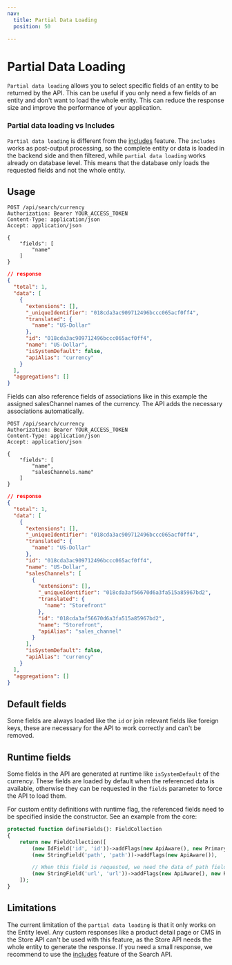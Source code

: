 ```yaml
---
nav:
  title: Partial Data Loading
  position: 50

---
```


# Partial Data Loading

`Partial data loading` allows you to select specific fields of an entity to be returned by the API. This can be useful if you only need a few fields of an entity and don't want to load the whole entity. This can reduce the response size and improve the performance of your application.

### Partial data loading vs Includes

`Partial data loading` is different from the [includes](./search-criteria.md#includes-apialias) feature. The `includes` works as post-output processing, so the complete entity or data is loaded in the backend side and then filtered, while `partial data loading` works already on database level. This means that the database only loads the requested fields and not the whole entity.

## Usage

```http
POST /api/search/currency
Authorization: Bearer YOUR_ACCESS_TOKEN
Content-Type: application/json
Accept: application/json

{
    "fields": [
        "name"
    ]
}
```

```json
// response
{
  "total": 1,
  "data": [
    {
      "extensions": [],
      "_uniqueIdentifier": "018cda3ac909712496bccc065acf0ff4",
      "translated": {
        "name": "US-Dollar"
      },
      "id": "018cda3ac909712496bccc065acf0ff4",
      "name": "US-Dollar",
      "isSystemDefault": false,
      "apiAlias": "currency"
    }
  ],
  "aggregations": []
}
```

Fields can also reference fields of associations like in this example the assigned salesChannel names of the currency. The API adds the necessary associations automatically.

```http
POST /api/search/currency
Authorization: Bearer YOUR_ACCESS_TOKEN
Content-Type: application/json
Accept: application/json

{
    "fields": [
        "name",
        "salesChannels.name"
    ]
}
```

```json
// response
{
  "total": 1,
  "data": [
    {
      "extensions": [],
      "_uniqueIdentifier": "018cda3ac909712496bccc065acf0ff4",
      "translated": {
        "name": "US-Dollar"
      },
      "id": "018cda3ac909712496bccc065acf0ff4",
      "name": "US-Dollar",
      "salesChannels": [
        {
          "extensions": [],
          "_uniqueIdentifier": "018cda3af56670d6a3fa515a85967bd2",
          "translated": {
            "name": "Storefront"
          },
          "id": "018cda3af56670d6a3fa515a85967bd2",
          "name": "Storefront",
          "apiAlias": "sales_channel"
        }
      ],
      "isSystemDefault": false,
      "apiAlias": "currency"
    }
  ],
  "aggregations": []
}
```

## Default fields

Some fields are always loaded like the `id` or join relevant fields like foreign keys, these are necessary for the API to work correctly and can't be removed.

## Runtime fields

Some fields in the API are generated at runtime like `isSystemDefault` of the currency. These fields are loaded by default when the referenced data is available, otherwise they can be requested in the `fields` parameter to force the API to load them.

For custom entity definitions with runtime flag, the referenced fields need to be specified inside the constructor. See an example from the core:

```php
protected function defineFields(): FieldCollection
{
    return new FieldCollection([
        (new IdField('id', 'id'))->addFlags(new ApiAware(), new PrimaryKey(), new Required()),
        (new StringField('path', 'path'))->addFlags(new ApiAware()),

        // When this field is requested, we need the data of path field to generate the url
        (new StringField('url', 'url'))->addFlags(new ApiAware(), new Runtime(['path'])),
    ]);
}
```

## Limitations

The current limitation of the `partial data loading` is that it only works on the Entity level. Any custom responses like a product detail page or CMS in the Store API can't be used with this feature, as the Store API needs the whole entity to generate the response. If you need a small response, we recommend to use the [includes](./search-criteria.md#includes-apialias) feature of the Search API.
